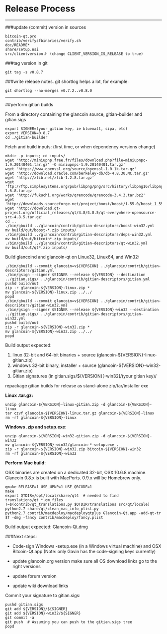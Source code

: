 Release Process
====================

* * *

###update (commit) version in sources


	bitcoin-qt.pro
	contrib/verifysfbinaries/verify.sh
	doc/README*
	share/setup.nsi
	src/clientversion.h (change CLIENT_VERSION_IS_RELEASE to true)

###tag version in git

	git tag -s v0.8.7

###write release notes. git shortlog helps a lot, for example:

	git shortlog --no-merges v0.7.2..v0.8.0

* * *

##perform gitian builds

 From a directory containing the glancoin source, gitian-builder and gitian.sigs
  
	export SIGNER=(your gitian key, ie bluematt, sipa, etc)
	export VERSION=0.8.7
	cd ./gitian-builder

 Fetch and build inputs: (first time, or when dependency versions change)

	mkdir -p inputs; cd inputs/
	wget 'http://miniupnp.free.fr/files/download.php?file=miniupnpc-1.9.20140401.tar.gz' -O miniupnpc-1.9.20140401.tar.gz'
	wget 'https://www.openssl.org/source/openssl-1.0.1k.tar.gz'
	wget 'http://download.oracle.com/berkeley-db/db-4.8.30.NC.tar.gz'
	wget 'http://zlib.net/zlib-1.2.8.tar.gz'
	wget 'ftp://ftp.simplesystems.org/pub/libpng/png/src/history/libpng16/libpng-1.6.8.tar.gz'
	wget 'http://fukuchi.org/works/qrencode/qrencode-3.4.3.tar.bz2'
	wget 'http://downloads.sourceforge.net/project/boost/boost/1.55.0/boost_1_55_0.tar.bz2'
	wget 'http://download.qt-project.org/official_releases/qt/4.8/4.8.5/qt-everywhere-opensource-src-4.8.5.tar.gz'
	cd ..
	./bin/gbuild ../glancoin/contrib/gitian-descriptors/boost-win32.yml
	mv build/out/boost-*.zip inputs/
	./bin/gbuild ../glancoin/contrib/gitian-descriptors/deps-win32.yml
	mv build/out/bitcoin*.zip inputs/
	./bin/gbuild ../glancoin/contrib/gitian-descriptors/qt-win32.yml
	mv build/out/qt*.zip inputs/

 Build glancoind and glancoin-qt on Linux32, Linux64, and Win32:
  
	./bin/gbuild --commit glancoin=v${VERSION} ../glancoin/contrib/gitian-descriptors/gitian.yml
	./bin/gsign --signer $SIGNER --release ${VERSION} --destination ../gitian.sigs/ ../glancoin/contrib/gitian-descriptors/gitian.yml
	pushd build/out
	zip -r glancoin-${VERSION}-linux.zip *
	mv glancoin-${VERSION}-linux.zip ../../
	popd
	./bin/gbuild --commit glancoin=v${VERSION} ../glancoin/contrib/gitian-descriptors/gitian-win32.yml
	./bin/gsign --signer $SIGNER --release ${VERSION}-win32 --destination ../gitian.sigs/ ../glancoin/contrib/gitian-descriptors/gitian-win32.yml
	pushd build/out
	zip -r glancoin-${VERSION}-win32.zip *
	mv glancoin-${VERSION}-win32.zip ../../
	popd

  Build output expected:

  1. linux 32-bit and 64-bit binaries + source (glancoin-${VERSION}-linux-gitian.zip)
  2. windows 32-bit binary, installer + source (glancoin-${VERSION}-win32-gitian.zip)
  3. Gitian signatures (in gitian.sigs/${VERSION}[-win32]/(your gitian key)/

repackage gitian builds for release as stand-alone zip/tar/installer exe

**Linux .tar.gz:**

	unzip glancoin-${VERSION}-linux-gitian.zip -d glancoin-${VERSION}-linux
	tar czvf glancoin-${VERSION}-linux.tar.gz glancoin-${VERSION}-linux
	rm -rf glancoin-${VERSION}-linux

**Windows .zip and setup.exe:**

	unzip glancoin-${VERSION}-win32-gitian.zip -d glancoin-${VERSION}-win32
	mv glancoin-${VERSION}-win32/glancoin-*-setup.exe .
	zip -r glancoin-${VERSION}-win32.zip bitcoin-${VERSION}-win32
	rm -rf glancoin-${VERSION}-win32

**Perform Mac build:**

  OSX binaries are created on a dedicated 32-bit, OSX 10.6.8 machine.
  Glancoin 0.8.x is built with MacPorts.  0.9.x will be Homebrew only.

	qmake RELEASE=1 USE_UPNP=1 USE_QRCODE=1
	make
	export QTDIR=/opt/local/share/qt4  # needed to find translations/qt_*.qm files
	T=$(contrib/qt_translations.py $QTDIR/translations src/qt/locale)
	python2.7 share/qt/clean_mac_info_plist.py
	python2.7 contrib/macdeploy/macdeployqtplus Glancoin-Qt.app -add-qt-tr $T -dmg -fancy contrib/macdeploy/fancy.plist

 Build output expected: Glancoin-Qt.dmg

###Next steps:

* Code-sign Windows -setup.exe (in a Windows virtual machine) and
  OSX Bitcoin-Qt.app (Note: only Gavin has the code-signing keys currently)

* update glancoin.org version
  make sure all OS download links go to the right versions

* update forum version

* update wiki download links

Commit your signature to gitian.sigs:

	pushd gitian.sigs
	git add ${VERSION}/${SIGNER}
	git add ${VERSION}-win32/${SIGNER}
	git commit -a
	git push  # Assuming you can push to the gitian.sigs tree
	popd


